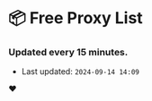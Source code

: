 # :package: Free Proxy List
### Updated every 15 minutes.

- Last updated: `2024-09-14 14:09`

:heart:
